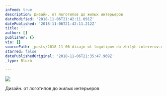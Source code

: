 ```yaml
---
inFeed: true
description: Дизайн. от логотипов до жилых интерьеров
dateModified: '2018-11-06T21:42:11.091Z'
datePublished: '2018-11-06T21:42:11.212Z'
title: ''
author: []
publisher: {}
via: {}
sourcePath: _posts/2018-11-06-dizajn-ot-logotipov-do-zhilyh-intererov.md
starred: false
datePublishedOriginal: '2018-11-06T21:35:47.969Z'
_type: Blurb

---
```

![](https://the-grid-user-content.s3-us-west-2.amazonaws.com/b2016e78-2b27-4c72-804c-51084838477d.jpg)

Дизайн. от логотипов до жилых интерьеров